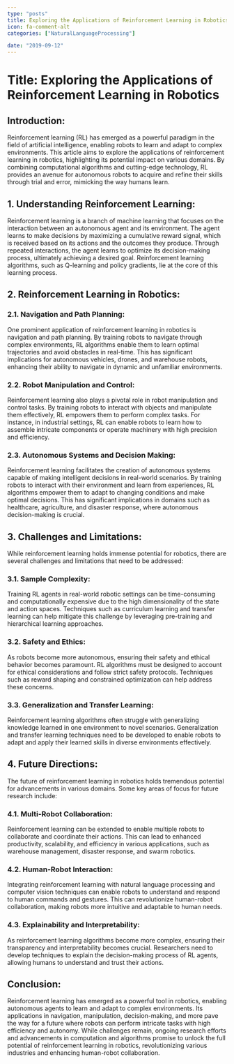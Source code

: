 ```yaml
---
type: "posts"
title: Exploring the Applications of Reinforcement Learning in Robotics
icon: fa-comment-alt
categories: ["NaturalLanguageProcessing"]

date: "2019-09-12"
---
```




# Title: Exploring the Applications of Reinforcement Learning in Robotics

## Introduction:
Reinforcement learning (RL) has emerged as a powerful paradigm in the field of artificial intelligence, enabling robots to learn and adapt to complex environments. This article aims to explore the applications of reinforcement learning in robotics, highlighting its potential impact on various domains. By combining computational algorithms and cutting-edge technology, RL provides an avenue for autonomous robots to acquire and refine their skills through trial and error, mimicking the way humans learn.

## 1. Understanding Reinforcement Learning:
Reinforcement learning is a branch of machine learning that focuses on the interaction between an autonomous agent and its environment. The agent learns to make decisions by maximizing a cumulative reward signal, which is received based on its actions and the outcomes they produce. Through repeated interactions, the agent learns to optimize its decision-making process, ultimately achieving a desired goal. Reinforcement learning algorithms, such as Q-learning and policy gradients, lie at the core of this learning process.

## 2. Reinforcement Learning in Robotics:
### 2.1. Navigation and Path Planning:
One prominent application of reinforcement learning in robotics is navigation and path planning. By training robots to navigate through complex environments, RL algorithms enable them to learn optimal trajectories and avoid obstacles in real-time. This has significant implications for autonomous vehicles, drones, and warehouse robots, enhancing their ability to navigate in dynamic and unfamiliar environments.

### 2.2. Robot Manipulation and Control:
Reinforcement learning also plays a pivotal role in robot manipulation and control tasks. By training robots to interact with objects and manipulate them effectively, RL empowers them to perform complex tasks. For instance, in industrial settings, RL can enable robots to learn how to assemble intricate components or operate machinery with high precision and efficiency.

### 2.3. Autonomous Systems and Decision Making:
Reinforcement learning facilitates the creation of autonomous systems capable of making intelligent decisions in real-world scenarios. By training robots to interact with their environment and learn from experiences, RL algorithms empower them to adapt to changing conditions and make optimal decisions. This has significant implications in domains such as healthcare, agriculture, and disaster response, where autonomous decision-making is crucial.

## 3. Challenges and Limitations:
While reinforcement learning holds immense potential for robotics, there are several challenges and limitations that need to be addressed:
### 3.1. Sample Complexity:
Training RL agents in real-world robotic settings can be time-consuming and computationally expensive due to the high dimensionality of the state and action spaces. Techniques such as curriculum learning and transfer learning can help mitigate this challenge by leveraging pre-training and hierarchical learning approaches.

### 3.2. Safety and Ethics:
As robots become more autonomous, ensuring their safety and ethical behavior becomes paramount. RL algorithms must be designed to account for ethical considerations and follow strict safety protocols. Techniques such as reward shaping and constrained optimization can help address these concerns.

### 3.3. Generalization and Transfer Learning:
Reinforcement learning algorithms often struggle with generalizing knowledge learned in one environment to novel scenarios. Generalization and transfer learning techniques need to be developed to enable robots to adapt and apply their learned skills in diverse environments effectively.

## 4. Future Directions:
The future of reinforcement learning in robotics holds tremendous potential for advancements in various domains. Some key areas of focus for future research include:
### 4.1. Multi-Robot Collaboration:
Reinforcement learning can be extended to enable multiple robots to collaborate and coordinate their actions. This can lead to enhanced productivity, scalability, and efficiency in various applications, such as warehouse management, disaster response, and swarm robotics.

### 4.2. Human-Robot Interaction:
Integrating reinforcement learning with natural language processing and computer vision techniques can enable robots to understand and respond to human commands and gestures. This can revolutionize human-robot collaboration, making robots more intuitive and adaptable to human needs.

### 4.3. Explainability and Interpretability:
As reinforcement learning algorithms become more complex, ensuring their transparency and interpretability becomes crucial. Researchers need to develop techniques to explain the decision-making process of RL agents, allowing humans to understand and trust their actions.

## Conclusion:
Reinforcement learning has emerged as a powerful tool in robotics, enabling autonomous agents to learn and adapt to complex environments. Its applications in navigation, manipulation, decision-making, and more pave the way for a future where robots can perform intricate tasks with high efficiency and autonomy. While challenges remain, ongoing research efforts and advancements in computation and algorithms promise to unlock the full potential of reinforcement learning in robotics, revolutionizing various industries and enhancing human-robot collaboration.